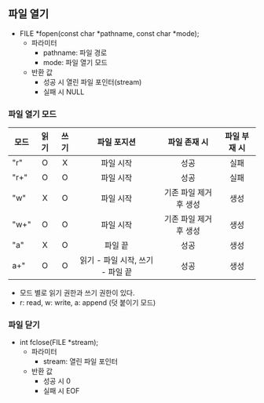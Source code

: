 ## 파일 열기
- FILE *fopen(const char *pathname, const char *mode);
  - 파라미터
    - pathname: 파일 경로
    - mode: 파일 열기 모드
  - 반환 값
    - 성공 시 열린 파일 포인터(stream)
    - 실패 시 NULL

### 파일 열기 모드
| 모드 | 읽기 | 쓰기 | 파일 포지션 | 파일 존재 시 | 파일 부재 시 |  
|---|:---:|:---:|:---:|:---:|:---:|
| "r" | O | X | 파일 시작 | 성공 | 실패 |
| "r+" | O | O | 파일 시작 | 성공 | 실패 |
| "w" | X | O | 파일 시작 | 기존 파일 제거 후 생성 | 생성 |
| "w+" | O | O | 파일 시작 | 기존 파일 제거 후 생성 | 생성 |
| "a" | X | O | 파일 끝 | 성공 | 생성 |
| a+" | O | O | 읽기 - 파일 시작, 쓰기 - 파일 끝 | 성공 | 생성 |

- 모드 별로 읽기 권한과 쓰기 권한이 있다. 
- r: read, w: write, a: append (덧 붙이기 모드)

### 파일 닫기
- int fclose(FILE *stream);
  - 파라미터
    - stream: 열린 파일 포인터
  - 반환 값
    - 성공 시 0
    - 실패 시 EOF    